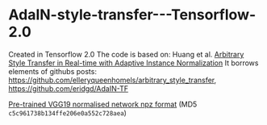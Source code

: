 # AdaIN-style-transfer---Tensorflow-2.0

Created in Tensorflow 2.0
The code is based on: Huang et al. [Arbitrary Style Transfer in Real-time with Adaptive Instance Normalization](https://arxiv.org/pdf/1703.06868.pdf) 
It borrows elements of githubs posts: https://github.com/elleryqueenhomels/arbitrary_style_transfer, https://github.com/eridgd/AdaIN-TF

[Pre-trained VGG19 normalised network npz format](https://s3-us-west-2.amazonaws.com/wengaoye/vgg19_normalised.npz) (MD5 `c5c961738b134ffe206e0a552c728aea`)
